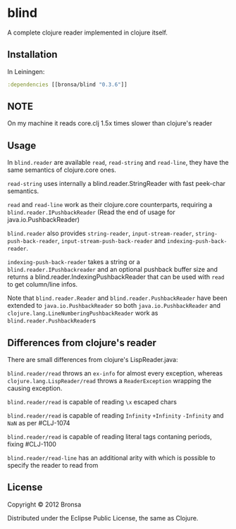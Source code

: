 # blind

A complete clojure reader implemented in clojure itself.

## Installation

In Leiningen:

```clojure
:dependencies [[bronsa/blind "0.3.6"]]
```

## NOTE

On my machine it reads core.clj 1.5x times slower than clojure's reader

## Usage

In `blind.reader` are available `read`, `read-string` and `read-line`, they have the same semantics of clojure.core ones.

`read-string` uses internally a blind.reader.StringReader with fast peek-char semantics.

`read` and `read-line` work as their clojure.core counterparts, requiring a `blind.reader.IPushbackReader` (Read the end of usage for java.io.PushbackReader)

`blind.reader` also provides `string-reader`, `input-stream-reader`, `string-push-back-reader`, `input-stream-push-back-reader` and `indexing-push-back-reader`.

`indexing-push-back-reader` takes a string or a `blind.reader.IPushbackreader` and an optional pushback buffer size and returns a blind.reader.IndexingPushbackReader that can be used with `read` to get column/line infos.

Note that `blind.reader.Reader` and `blind.reader.PushbackReader` have been extended to `java.io.PushbackReader` so both `java.io.PushbackReader` and `clojure.lang.LineNumberingPushbackReader` work as `blind.reader.PushbackReader`s

## Differences from clojure's reader

There are small differences from clojure's LispReader.java:

`blind.reader/read` throws an `ex-info` for almost every exception, whereas `clojure.lang.LispReader/read` throws a `ReaderException` wrapping the causing exception.

`blind.reader/read` is capable of reading `\x` escaped chars

`blind.reader/read` is capable of reading `Infinity` `+Infinity` `-Infinity` and `NaN` as per #CLJ-1074

`blind.reader/read` is capable of reading literal tags contaning periods, fixing #CLJ-1100

`blind.reader/read-line` has an additional arity with which is possible to specify the reader to read from

## License

Copyright © 2012 Bronsa

Distributed under the Eclipse Public License, the same as Clojure.
